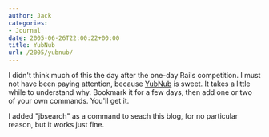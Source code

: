 ```yaml
---
author: Jack
categories:
- Journal
date: 2005-06-26T22:00:22+00:00
title: YubNub
url: /2005/yubnub/
---
```


I didn't think much of this the day after the one-day Rails competition. I must not have been paying attention, because [YubNub][1] is sweet. It takes a little while to understand why. Bookmark it for a few days, then add one or two of your own commands. You'll get it.

I added "jbsearch" as a command to seach this blog, for no particular reason, but it works just fine.

 [1]: http://yubnub.org